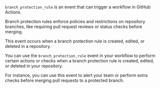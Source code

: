`branch_protection_rule` is an event that can trigger a workflow in GitHub Actions.

Branch protection rules enforce policies and restrictions on repository branches, like requiring pull request reviews or status checks before merging.

This event occurs when a branch protection rule is created, edited, or deleted in a repository.

You can use the `branch_protection_rule` event in your workflow to perform certain actions or checks when a branch protection rule is created, edited, or deleted in your repository.

For instance, you can use this event to alert your team or perform extra checks before merging pull requests to a protected branch.